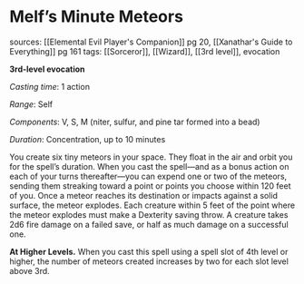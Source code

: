 # Melf’s Minute Meteors
sources: [[Elemental Evil Player's Companion]] pg 20, [[Xanathar's Guide to Everything]] pg 161
tags: [[Sorceror]], [[Wizard]], [[3rd level]], evocation

**3rd-level evocation**

*Casting time*: 1 action

*Range*: Self

*Components*: V, S, M (niter, sulfur, and pine tar formed into a bead)

*Duration*: Concentration, up to 10 minutes

You create six tiny meteors in your space. They float in the air and orbit you for the spell’s duration. When you cast the spell—and as a bonus action on each of your turns thereafter—you can expend one or two of the meteors, sending them streaking toward a point or points you choose within 120 feet of you. Once a meteor reaches its destination or impacts against a solid surface, the meteor explodes. Each creature within 5 feet of the point where the meteor explodes must make a Dexterity saving throw. A creature takes 2d6 fire damage on a failed save, or half as much damage on a successful one.

**At Higher Levels.** When you cast this spell using a spell slot of 4th level or higher, the number of meteors created increases by two for each slot level above 3rd.

